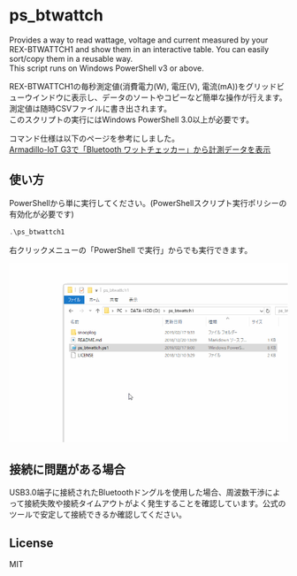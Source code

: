 # ps_btwattch

Provides a way to read wattage, voltage and current measured by your REX-BTWATTCH1 and show them in an interactive table. You can easily sort/copy them in a reusable way.  
This script runs on Windows PowerShell v3 or above.

REX-BTWATTCH1の毎秒測定値(消費電力(W), 電圧(V), 電流(mA))をグリッドビューウインドウに表示し、データのソートやコピーなど簡単な操作が行えます。測定値は随時CSVファイルに書き出されます。  
このスクリプトの実行にはWindows PowerShell 3.0以上が必要です。

コマンド仕様は以下のページを参考にしました。  
[Armadillo-IoT G3で「Bluetooth ワットチェッカー」から計測データを表示](https://armadillo.atmark-techno.com/howto/armadillo_rex-btwattch1)

## 使い方

PowerShellから単に実行してください。(PowerShellスクリプト実行ポリシーの有効化が必要です)

```powershell
.\ps_btwattch1
```

右クリックメニューの「PowerShell で実行」からでも実行できます。

![demo](demo.gif)

## 接続に問題がある場合

USB3.0端子に接続されたBluetoothドングルを使用した場合、周波数干渉によって接続失敗や接続タイムアウトがよく発生することを確認しています。公式のツールで安定して接続できるか確認してください。

## License

MIT

